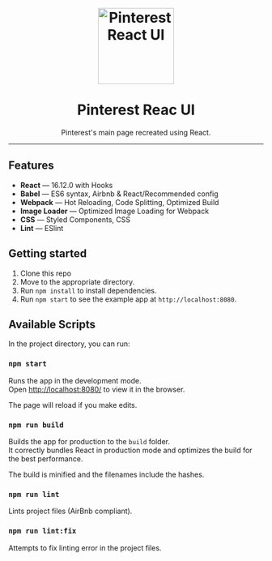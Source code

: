 <h1 align="center">
<br>
  <a href="https://github.com/leonardomso/react-bolt"><img src="http://assets.stickpng.com/images/580b57fcd9996e24bc43c52e.png" alt="Pinterest React UI" width=150"></a>
<br>
<br>
Pinterest Reac UI
</h1>

<p align="center">Pinterest's main page recreated using React.</p>

<hr />

## Features

- **React** — 16.12.0 with Hooks
- **Babel** — ES6 syntax, Airbnb & React/Recommended config
- **Webpack**  — Hot Reloading, Code Splitting, Optimized Build
- **Image Loader**  — Optimized Image Loading for Webpack
- **CSS** — Styled Components, CSS
- **Lint** — ESlint

## Getting started

1. Clone this repo 
2. Move to the appropriate directory.<br />
3. Run `npm install` to install dependencies.<br />
4. Run `npm start` to see the example app at `http://localhost:8080`.

## Available Scripts

In the project directory, you can run:

### `npm start`

Runs the app in the development mode.<br>
Open [http://localhost:8080/](http://localhost:8080/) to view it in the browser.

The page will reload if you make edits.<br>

### `npm run build`

Builds the app for production to the `build` folder.<br>
It correctly bundles React in production mode and optimizes the build for the best performance.

The build is minified and the filenames include the hashes.<br>

### `npm run lint`

Lints project files (AirBnb compliant).

### `npm run lint:fix`

Attempts to fix linting error in the project files.
